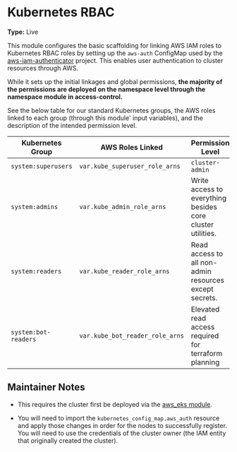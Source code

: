 # Kubernetes RBAC

**Type:** Live

This module configures the basic scaffolding for linking AWS IAM roles to Kubernetes RBAC roles by setting up
the `aws-auth` ConfigMap used by the [aws-iam-authenticator](https://github.com/kubernetes-sigs/aws-iam-authenticator)
project. This enables user authentication to cluster resources through AWS. 

While it sets up the initial linkages and global permissions, **the majority of the permissions are deployed on the
namespace level through the namespace module in access-control.**

See the below table for our standard Kubernetes groups, the AWS roles linked to each group (through this module'
input variables), and the description of the intended permission level.

| Kubernetes Group     | AWS Roles Linked                | Permission Level                                           |
|----------------------|---------------------------------|------------------------------------------------------------|
| `system:superusers`  | `var.kube_superuser_role_arns`  | `cluster-admin`                                            |
| `system:admins`      | `var.kube_admin_role_arns`      | Write access to everything besides core cluster utilities. |
| `system:readers`     | `var.kube_reader_role_arns`     | Read access to all non-admin resources except secrets.     |
| `system:bot-readers` | `var.kube_bot_reader_role_arns` | Elevated read access required for terraform planning       |

## Maintainer Notes

- This requires the cluster first be deployed via the [aws_eks module](/docs/reference/infrastructure-modules/aws_eks).

- You will need to import the `kubernetes_config_map.aws_auth` resource and apply those changes in order for the nodes
  to successfully register. You will need to use the credentials of the cluster owner (the IAM entity that originally created the cluster).

